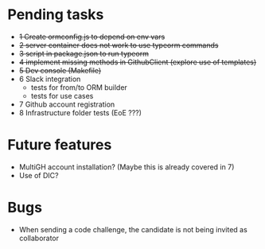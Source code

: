 # Pending tasks
- ~~1 Create ormconfig.js to depend on env vars~~
- ~~2 server container does not work to use typeorm commands~~
- ~~3 script in package.json to run typeorm~~
- ~~4 implement missing methods in GithubClient (explore use of templates)~~
- ~~5 Dev console (Makefile)~~
- 6 Slack integration
    - tests for from/to ORM builder
    - tests for use cases
- 7 Github account registration
- 8 Infrastructure folder tests (EoE ???)


# Future features
- MultiGH account installation? (Maybe this is already covered in 7)
- Use of DIC?

# Bugs
- When sending a code challenge, the candidate is not being invited as collaborator